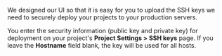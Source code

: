   We designed our UI so that it is easy for you to upload the SSH keys we need
  to securely deploy your projects to your production servers.

  You enter the security information (public key and private key) for deployment
  on your project's **Project Settings > SSH keys** page.
  If you leave the **Hostname** field blank, the key will be used for all hosts.